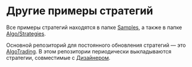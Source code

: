 # Другие примеры стратегий

Все примеры стратегий находятся в папке [Samples](https://github.com/StockSharp/StockSharp/tree/master/Samples/06_Strategies), а также в папке [Algo/Strategies](https://github.com/StockSharp/StockSharp/tree/master/Algo/Strategies).

Основной репозиторий для постоянного обновления стратегий — это [AlgoTrading](https://github.com/StockSharp/AlgoTrading). В этом репозитории периодически выкладываются стратегии, совместимые с [Дизайнером](../../designer.md).
